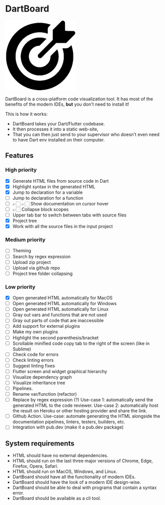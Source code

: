 # DartBoard

![img_2.png](logo_trans.png)

DartBoard is a cross-platform code visualization tool.
It has most of the benefits of the modern IDEs, **but**
you don't need to install it!

This is how it works:

- DartBoard takes your Dart/Flutter codebase.
- It then processes it into a static web-site,
- That you can then just send to your supervisor who doesn't
  even need to have Dart env installed on their computer.

## Features

### High priority

- [x] Generate HTML files from source code in Dart
- [x] Highlight syntax in the generated HTML
- [x] Jump to declaration for a variable
- [ ] Jump to declaration for a function
- [ ] 👉🏻 👉🏻 Show documentation on cursor hover
- [ ] 👉🏻 Collapse block scopes
- [ ] Upper tab bar to switch between tabs with source files
- [x] Project tree
- [x] Work with all the source files in the input project

### Medium priority

- [ ] Theming
- [ ] Search by regex expression
- [ ] Upload zip project
- [ ] Upload via github repo
- [ ] Project tree folder collapsing

### Low priority

- [x] Open generated HTML automatically for MacOS
- [ ] Open generated HTML automatically for Windows
- [ ] Open generated HTML automatically for Linux
- [ ] Gray out vars and functions that are not used
- [ ] Gray out parts of code that are inaccessible
- [ ] Add support for external plugins
- [ ] Make my own plugins
- [ ] Highlight the second parenthesis/bracket
- [ ] Scrollable minified code copy tab to the right of the screen (like in Sublime)
- [ ] Check code for errors
- [ ] Check linting errors
- [ ] Suggest linting fixes
- [ ] Flutter screen and widget graphical hierarchy
- [ ] Visualize dependency graph
- [ ] Visualize inheritance tree
- [ ] Pipelines.
- [ ] Rename var/function (refactor)
- [ ] Replace by regex expression (?)
  Use-case 1: automatically send the generated HTML to the code reviewer.
  Use-case 2: automatically host the result on Heroku or other hosting provider and share the link.
- [ ] Github Action. Use-case: automate generating the HTML alongside the documentation pipelines,
  linters, testers, builders, etc.
- [ ] Integration with pub.dev (make it a pub.dev package)

## System requirements

- HTML should have no external dependencies.
- HTML should run on the last three major versions of Chrome, Edge, Firefox, Opera, Safari.
- HTML should run on MacOS, Windows, and Linux.
- DartBoard should have all the functionality of modern IDEs.
- DartBoard should have the look of a modern IDE design-wise.
- DartBoard should be able to deal with programs that contain a syntax error.
- DartBoard should be available as a cli tool.
